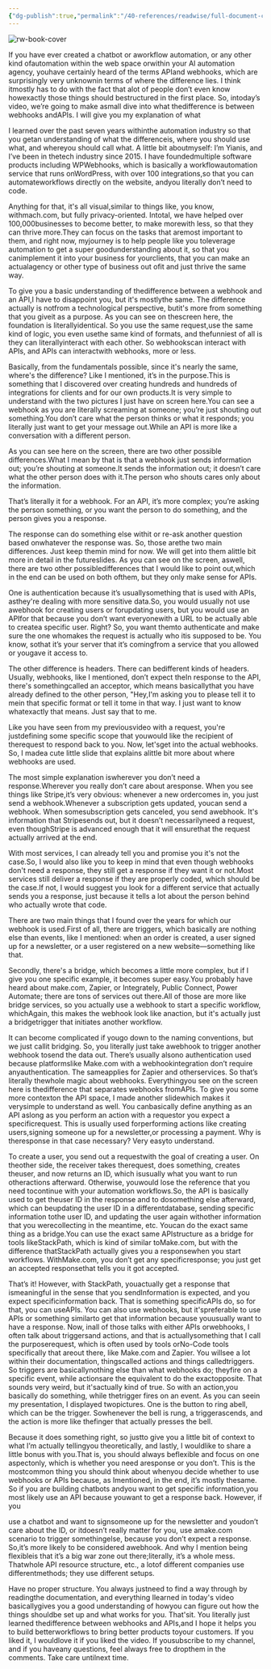 ```yaml
---
{"dg-publish":true,"permalink":"/40-references/readwise/full-document-contents/understanding-api-vs-webhook-differences-ai-automation-agency/","tags":["rw/articles"]}
---
```


![rw-book-cover](https://i.ytimg.com/vi/FVa3FGbdw3g/maxresdefault.jpg)

If you have ever created a chatbot or aworkflow automation, or any other kind ofautomation within the web space orwithin your AI automation agency, youhave certainly heard of the terms APIand webhooks, which are surprisingly very unknownin terms of where the difference lies. I think itmostly has to do with the fact that alot of people don’t even know howexactly those things should bestructured in the first place. So, intoday’s video, we’re going to make asmall dive into what thedifference is between webhooks andAPIs. I will give you my explanation of what

I learned over the past seven years withinthe automation industry so that you getan understanding of what the differenceis, where you should use what, and whereyou should call what. A little bit aboutmyself: I’m Yianis, and I’ve been in thetech industry since 2015. I have foundedmultiple software products including WPWebhooks, which is basically a workflowautomation service that runs onWordPress, with over 100 integrations,so that you can automateworkflows directly on the website, andyou literally don’t need to code.

Anything for that, it's all visual,similar to things like, you know, withmach.com, but fully privacy-oriented. Intotal, we have helped over 100,000businesses to become better, to make morewith less, so that they can thrive more.They can focus on the tasks that aremost important to them, and right now, myjourney is to help people like you toleverage automation to get a super goodunderstanding about it, so that you canimplement it into your business for yourclients, that you can make an actualagency or other type of business out ofit and just thrive the same way.

To give you a basic understanding of thedifference between a webhook and an API,I have to disappoint you, but it's mostlythe same. The difference actually is notfrom a technological perspective, butit's more from something that you giveit as a purpose. As you can see on thescreen here, the foundation is literallyidentical. So you use the same request,use the same kind of logic, you even usethe same kind of formats, and thefunniest of all is they can literallyinteract with each other. So webhookscan interact with APIs, and APIs can interactwith webhooks, more or less.

Basically, from the fundamentals possible, since it's nearly the same, where's the difference? Like I mentioned, it’s in the purpose.This is something that I discovered over creating hundreds and hundreds of integrations for clients and for our own products.It is very simple to understand with the two pictures I just have on screen here.You can see a webhook as you are literally screaming at someone; you’re just shouting out something.You don’t care what the person thinks or what it responds; you literally just want to get your message out.While an API is more like a conversation with a different person.

As you can see here on the screen, there are two other possible differences.What I mean by that is that a webhook just sends information out; you’re shouting at someone.It sends the information out; it doesn’t care what the other person does with it.The person who shouts cares only about the information.

That’s literally it for a webhook. For an API, it’s more complex; you’re asking the person something, or you want the person to do something, and the person gives you a response.

The response can do something else withit or re-ask another question based onwhatever the response was. So, those arethe two main differences. Just keep themin mind for now. We will get into them alittle bit more in detail in the futureslides. As you can see on the screen, aswell, there are two other possibledifferences that I would like to point out,which in the end can be used on both ofthem, but they only make sense for APIs.

One is authentication because it’s usuallysomething that is used with APIs, asthey're dealing with more sensitive data.So, you would usually not use awebhook for creating users or forupdating users, but you would use an APIfor that because you don’t want everyonewith a URL to be actually able to createa specific user. Right? So, you want themto authenticate and make sure the one whomakes the request is actually who itis supposed to be. You know, sothat it’s your server that it’s comingfrom a service that you allowed or yougave it access to.

The other difference is headers. There can bedifferent kinds of headers. Usually, webhooks, like I mentioned, don’t expect theIn response to the API, there's somethingcalled an acceptor, which means basicallythat you have already defined to the other person, "Hey,I'm asking you to please tell it to mein that specific format or tell it tome in that way. I just want to know whatexactly that means. Just say that to me.

Like you have seen from my previousvideo with a request, you're justdefining some specific scope that youwould like the recipient of therequest to respond back to you. Now, let'sget into the actual webhooks. So, I madea cute little slide that explains alittle bit more about where webhooks are used.

The most simple explanation iswherever you don’t need a response.Wherever you really don’t care about aresponse. When you see things like Stripe,it’s very obvious: whenever a new ordercomes in, you just send a webhook.Whenever a subscription gets updated, youcan send a webhook. When somesubscription gets canceled, you send awebhook. It's information that Stripesends out, but it doesn’t necessarilyneed a request, even thoughStripe is advanced enough that it will ensurethat the request actually arrived at the end.

With most services, I can already tell you and promise you it's not the case.So, I would also like you to keep in mind that even though webhooks don't need a response, they still get a response if they want it or not.Most services still deliver a response if they are properly coded, which should be the case.If not, I would suggest you look for a different service that actually sends you a response, just because it tells a lot about the person behind who actually wrote that code.

There are two main things that I found over the years for which our webhook is used.First of all, there are triggers, which basically are nothing else than events, like I mentioned: when an order is created, a user signed up for a newsletter, or a user registered on a new website—something like that.

Secondly, there's a bridge, which becomes a little more complex, but if I give you one specific example, it becomes super easy.You probably have heard about make.com, Zapier, or Integrately, Public Connect, Power Automate; there are tons of services out there.All of those are more like bridge services, so you actually use a webhook to start a specific workflow, whichAgain, this makes the webhook look like anaction, but it's actually just a bridgetrigger that initiates another workflow.

It can become complicated if yougo down to the naming conventions, but we just callit bridging. So, you literally just take awebhook to trigger another webhook tosend the data out. There’s usually alsono authentication used because platformslike Make.com with a webhookintegration don’t require anyauthentication. The sameapplies for Zapier and otherservices. So that’s literally thewhole magic about webhooks. Everythingyou see on the screen here is thedifference that separates webhooks fromAPIs. To give you some more contexton the API space, I made another slidewhich makes it verysimple to understand as well. You canbasically define anything as an API aslong as you perform an action with a requestor you expect a specificrequest. This is usually used forperforming actions like creating users,signing someone up for a newsletter,or processing a payment. Why is theresponse in that case necessary? Very easyto understand.

To create a user, you send out a requestwith the goal of creating a user. On theother side, the receiver takes therequest, does something, creates theuser, and now returns an ID, which isusually what you want to run otheractions afterward. Otherwise, youwould lose the reference that you need tocontinue with your automation workflows.So, the API is basically used to get theuser ID in the response and to dosomething else afterward, which can beupdating the user ID in a differentdatabase, sending specific information tothe user ID, and updating the user again withother information that you werecollecting in the meantime, etc. Youcan do the exact same thing as a bridge.You can use the exact same APIstructure as a bridge for tools likeStackPath, which is kind of similar toMake.com, but with the difference thatStackPath actually gives you a responsewhen you start workflows. WithMake.com, you don’t get any specificresponse; you just get an accepted responsethat tells you it got accepted.

That’s it! However, with StackPath, youactually get a response that ismeaningful in the sense that you sendInformation is expected, and you expect specificinformation back. That is something specificAPIs do, so for that, you can useAPIs. You can also use webhooks, but it'spreferable to use APIs or something similarto get that information because youusually want to have a response. Now, inall of those talks with either APIs orwebhooks, I often talk about triggersand actions, and that is actuallysomething that I call the purposerequest, which is often used by tools orNo-Code tools specifically that areout there, like Make.com and Zapier. You willsee a lot within their documentation, thingscalled actions and things calledtriggers. So triggers are basicallynothing else than what webhooks do; theyfire on a specific event, while actionsare the equivalent to do the exactopposite. That sounds very weird, but it'sactually kind of true. So with an action,you basically do something, while thetrigger fires on an event. As you can seein my presentation, I displayed twopictures. One is the button to ring abell, which can be the trigger. Sowhenever the bell is rung, a triggerascends, and the action is more like thefinger that actually presses the bell.

Because it does something right, so justto give you a little bit of context to what I’m actually tellingyou theoretically, and lastly, I wouldlike to share a little bonus with you.That is, you should always beflexible and focus on one aspectonly, which is whether you need aresponse or you don’t. This is the mostcommon thing you should think about whenyou decide whether to use webhooks or APIs because, as Imentioned, in the end, it’s mostly thesame. So if you are building chatbots andyou want to get specific information,you most likely use an API because youwant to get a response back. However, if you

use a chatbot and want to signsomeone up for the newsletter and youdon’t care about the ID, or itdoesn’t really matter for you, use amake.com scenario to trigger somethingelse, because you don’t expect a response. So,it’s more likely to be considered awebhook. And why I mention being flexibleis that it’s a big war zone out there;literally, it’s a whole mess. Thatwhole API resource structure, etc., a lotof different companies use differentmethods; they use different setups.

Have no proper structure. You always justneed to find a way through by readingthe documentation, and everything Ilearned in today's video basicallygives you a good understanding of howyou can figure out how the things shouldbe set up and what works for you. That'sit. You literally just learned thedifference between webhooks and APIs,and I hope it helps you to build betterworkflows to bring better products toyour customers. If you liked it, I wouldlove it if you liked the video. If yousubscribe to my channel, and if you haveany questions, feel always free to dropthem in the comments. Take care untilnext time.
